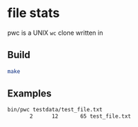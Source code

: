 # file stats

pwc is a UNIX `wc` clone written in 

## Build

```sh
make
```

## Examples

```sh
bin/pwc testdata/test_file.txt
       2      12       65 test_file.txt
```
